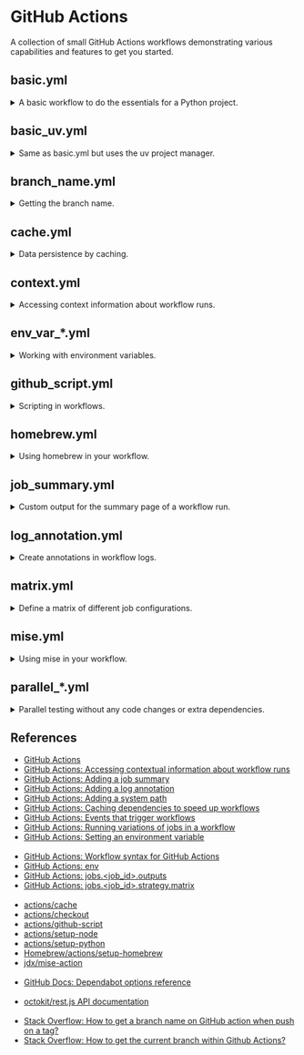 # GitHub Actions

A collection of small GitHub Actions workflows demonstrating various capabilities and features to get you started.

## basic.yml

<details>

<summary>A basic workflow to do the essentials for a Python project.</summary>

<br/>If you're unfamiliar with GitHub Actions this will help you get started quickly.

- Runs when changes are pushed
- Runs on a schedule
- Can be run manually from the GitHub UI
- Uses `actions/checkout`
- Uses `actions/setup-python` with pip cache
- Installs `requirements.txt` and runs a simple test
- Includes `dependabot.yml` to automatically check for package updates

See the [workflow](.github/workflows/basic.yml).

</details>

## basic_uv.yml

<details>

<summary>Same as basic.yml but uses the uv project manager.</summary>

<br/>

See the [workflow](.github/workflows/basic_uv.yml).

</details>

## branch_name.yml

<details>

<summary>Getting the branch name.</summary>

<br/>This is a common CI operation. Surprisingly, there's no pre-defined way to get it in GitHub Actions.

This demo shows the simplest way without using 3rd party actions or other tools.

It works in most cases, but there are some quirks.

For example, if your commit is tagged this method will return the tag instead of the branch name. See SO link in the references for details.

You may also get an unexpected result depending on the event that triggered the workflow. This demo is set to trigger on `pull_request` and on `push` to illustrate this behavior.

- Shows various `github` context properties that may or may not contain the branch name
- Sets branch name to the top level `env` so it can be accessed by the entire workflow

See the [workflow](.github/workflows/branch_name.yml).

</details>

## cache.yml

<details>

<summary>Data persistence by caching.</summary>

<br/>You can cache files, directories, or a combination of them. If you want to test for a cache hit, keep in mind that it only occurs if it matches the primary cache `key`. A partial match on `restore-keys` is still considered a cache miss.

- Uses `actions/cache`

See the [workflow](.github/workflows/cache.yml).

</details>

## context.yml

<details>

<summary>Accessing context information about workflow runs.</summary>

<br/>You can access various contexts about the workflow run, which can be helpful for debugging workflow errors or bugs. Be careful as it has the potential to output sensitive information.

See the [workflow](.github/workflows/context.yml).

</details>

## env_var_*.yml

<details>

<summary>Working with environment variables.</summary>

<br/>Environment variables and their scopes work as you'd expect in GitHub Actions.

They're also fairly self-contained, so any changes you make are isolated to the job you're in.

One quirk that can cause confusion is the fact that environment variables defined within a step aren't accessible until the next step.

See the workflows:
- [Reading](.github/workflows/env_var_read.yml)
- [Writing](.github/workflows/env_var_write.yml)
- [Passing](.github/workflows/env_var_pass.yml)
- [System PATH](.github/workflows/env_var_path.yml)

</details>

## github_script.yml

<details>

<summary>Scripting in workflows.</summary>

<br/>Easily and quickly write JavaScript in your workflow that uses the GitHub API and the workflow run context. The action includes a pre-authenticated octokit/rest.js client and references to many other useful packages.

- Uses `actions/github-script`

See the [workflow](.github/workflows/github_script.yml).

</details>

## homebrew.yml

<details>

<summary>Using homebrew in your workflow.</summary>

<br/>Leverage the convenience of homebrew to install applications on GitHub Actions runners.

- Uses `Homebrew/actions/setup-homebrew`

See the [workflow](.github/workflows/homebrew.yml).

</details>

## job_summary.yml

<details>

<summary>Custom output for the summary page of a workflow run.</summary>

<br/>You can set custom Markdown for each job so it will be displayed on the summary page of a workflow run. Job summaries support GitHub flavored Markdown, and you can add your Markdown content for a step to the `GITHUB_STEP_SUMMARY` environment file.

When a job finishes, the summaries for all steps in a job are grouped together into a single job summary and are shown on the workflow run summary page. If multiple jobs generate summaries, the job summaries are ordered by job completion time.

Job summaries are isolated between steps and each step is restricted to a maximum size of 1MB. A maximum of 20 job summaries from steps are displayed per job.

See the [workflow](.github/workflows/job_summary.yml).

</details>

## log_annotation.yml

<details>

<summary>Create annotations in workflow logs.</summary>

<br/>You can create `notice`, `warning`, and `error` annotations in your workflow logs. Optionally, they can be associated with a file and even a position within the file. Annotations also show up on the job summary page.

See the [workflow](.github/workflows/log_annotation.yml).

</details>

## matrix.yml

<details>

<summary>Define a matrix of different job configurations.</summary>

<br/>The matrix strategy helps you easily target multiple operating systems and language versions.

- Uses `actions/setup-node`

See the [workflow](.github/workflows/matrix.yml).

</details>

## mise.yml

<details>

<summary>Using mise in your workflow.</summary>

<br/>The polyglot tool version manager.

- Uses `jdx/mise-action`

See the [workflow](.github/workflows/mise.yml).

</details>

## parallel_*.yml

<details>

<summary>Parallel testing without any code changes or extra dependencies.</summary>

<br/>The matrix strategy can be used in a particular way to enable parallel testing for free. This means no code changes and no extra dependencies. The idea is to identify where your tests are and distrubute them across multiple GitHub Actions runners. If your testing framework supports parallel testing, you can use it in combination with this strategy to really go fast!

See the workflows:
- [Directory-level parallel testing](.github/workflows/parallel_dir.yml)
- [File-level parallel testing](.github/workflows/parallel_file.yml)

</details>

## References

- [GitHub Actions](https://docs.github.com/en/actions)
- [GitHub Actions: Accessing contextual information about workflow runs](https://docs.github.com/en/actions/writing-workflows/choosing-what-your-workflow-does/contexts)
- [GitHub Actions: Adding a job summary](https://docs.github.com/en/actions/writing-workflows/choosing-what-your-workflow-does/workflow-commands-for-github-actions#adding-a-job-summary)
- [GitHub Actions: Adding a log annotation](https://docs.github.com/en/actions/writing-workflows/choosing-what-your-workflow-does/workflow-commands-for-github-actions#setting-a-notice-message)
- [GitHub Actions: Adding a system path](https://docs.github.com/en/actions/writing-workflows/choosing-what-your-workflow-does/workflow-commands-for-github-actions#adding-a-system-path)
- [GitHub Actions: Caching dependencies to speed up workflows](https://docs.github.com/en/actions/writing-workflows/choosing-what-your-workflow-does/caching-dependencies-to-speed-up-workflows)
- [GitHub Actions: Events that trigger workflows](https://docs.github.com/en/actions/writing-workflows/choosing-when-your-workflow-runs/events-that-trigger-workflows)
- [GitHub Actions: Running variations of jobs in a workflow](https://docs.github.com/en/actions/writing-workflows/choosing-what-your-workflow-does/running-variations-of-jobs-in-a-workflow)
- [GitHub Actions: Setting an environment variable](https://docs.github.com/en/actions/writing-workflows/choosing-what-your-workflow-does/workflow-commands-for-github-actions#setting-an-environment-variable)
<br/><br/>
- [GitHub Actions: Workflow syntax for GitHub Actions](https://docs.github.com/en/actions/writing-workflows/workflow-syntax-for-github-actions)
- [GitHub Actions: env](https://docs.github.com/en/actions/writing-workflows/workflow-syntax-for-github-actions#env)
- [GitHub Actions: jobs.<job_id>.outputs](https://docs.github.com/en/actions/writing-workflows/workflow-syntax-for-github-actions#jobsjob_idoutputs)
- [GitHub Actions: jobs.<job_id>.strategy.matrix](https://docs.github.com/en/actions/writing-workflows/workflow-syntax-for-github-actions#jobsjob_idstrategymatrix)
<br/><br/>
- [actions/cache](https://github.com/actions/cache)
- [actions/checkout](https://github.com/actions/checkout)
- [actions/github-script](https://github.com/actions/github-script)
- [actions/setup-node](https://github.com/actions/setup-node)
- [actions/setup-python](https://github.com/actions/setup-python)
- [Homebrew/actions/setup-homebrew](https://github.com/Homebrew/actions/tree/master/setup-homebrew)
- [jdx/mise-action](https://github.com/jdx/mise-action)
<br/><br/>
- [GitHub Docs: Dependabot options reference](https://docs.github.com/en/code-security/dependabot/working-with-dependabot/dependabot-options-reference)
<br/><br/>
- [octokit/rest.js API documentation](https://octokit.github.io/rest.js)
<br/><br/>
- [Stack Overflow: How to get a branch name on GitHub action when push on a tag?](https://stackoverflow.com/q/63745613)
- [Stack Overflow: How to get the current branch within Github Actions?](https://stackoverflow.com/q/58033366/808678)
